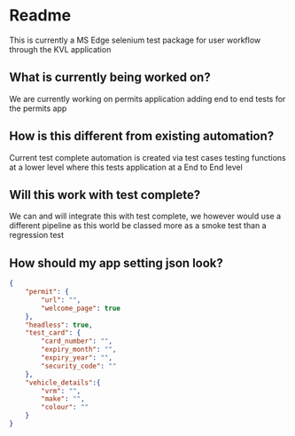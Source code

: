 # Readme

This is currently a MS Edge selenium test package for user workflow through the KVL application

## What is currently being worked on?

We are currently working on permits application adding end to end tests for the permits app

## How is this different from existing automation?

Current test complete automation is created via test cases testing functions at a lower level where this tests application at a End to End level

## Will this work with test complete?

We can and will integrate this with test complete, we however would use a different pipeline as this world be classed more as a smoke test than a regression test

## How should my app setting json look?

```json
{
    "permit": {
        "url": "",
        "welcome_page": true
    },
    "headless": true,
    "test_card": {
        "card_number": "",
        "expiry_month": "",
        "expiry_year": "",
        "security_code": ""
    },
    "vehicle_details":{
        "vrm": "",
        "make": "",
        "colour": ""
    }
}
```
